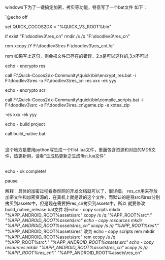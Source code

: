 windows下为了一键搞定加密，拷贝等功能，特意写了一个bat文件
如下：

`@echo off

set QUICK_COCOS2DX = "%QUICK_V3_ROOT%bin\"

if exist "F:\doodlev3\res_cn" rmdir /s /q "F:\doodlev3\res_cn"

rem xcopy /Y F:\doodlev3\res F:\doodlev3\res_cn\ /e`

rem 如果写上这句，则会报文件已存在的错误，2.x是可以这样的,3.x不可以

echo - encrypto res

call F:\Quick-Cocos2dx-Community\quick\bin\encrypt_res.bat -i F:\doodlev3\res -o F:\doodlev3\res_cn -es xxx -ek yyy

echo - encrypto scr

call F:\Quick-Cocos2dx-Community\quick\bin\compile_scripts.bat -i F:\doodlev3\src -o F:\doodlev3\res_cn\game.zip -e xxtea_zip

-es xxx -ek yyy

echo - build project

call build_native.bat

######
这个地方是要用python写生成一个flist.lua文件，里面包含资源和对应的MD5文件，热更新用，请看"生成热更新之生成flist.lua文件"
######

echo - ok complete!

pause

解释：具体的加密过程看泰然网的开发文档就可以了，很详细。
     res_cn用来存放加密文件和加密资源的，在真机上就是读的这个文件，而默认的是将src和res分别拷贝到assets中，但是现在需要把res_cn拷贝到assets中，所以
     就要修改build_native_release.bat文件
     将echo - copy scripts
       mkdir "%APP_ANDROID_ROOT%assets\src"
       xcopy /s /q "%APP_ROOT%src\*.*" "%APP_ANDROID_ROOT%assets\src\"
       echo - copy resources
       mkdir "%APP_ANDROID_ROOT%assets\res_cn"
       xcopy /s /q "%APP_ROOT%res\*.*" "%APP_ANDROID_ROOT%assets\res\"
      改为
      echo - copy scripts
      rem mkdir "%APP_ANDROID_ROOT%assets\src"
      rem xcopy /s /q "%APP_ROOT%src\*.*" "%APP_ANDROID_ROOT%assets\src\"
      echo - copy resources
      mkdir "%APP_ANDROID_ROOT%assets\res_cn"
      xcopy /s /q "%APP_ROOT%res_cn\*.*" "%APP_ANDROID_ROOT%assets\res_cn\"
